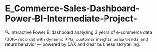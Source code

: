 # E_Commerce-Sales-Dashboard-Power-BI-Intermediate-Project-
🔍 Interactive Power BI dashboard analyzing 3 years of e-commerce data (30K+ records) with dynamic KPIs, customer insights, sales trends, and return behavior — powered by DAX and clear business storytelling.

